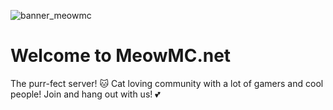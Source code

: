![banner_meowmc](https://github.com/MeowMCnet/.github/assets/43300571/4061a7c5-7173-48c8-b1d8-c74b4dcc9567)
# Welcome to MeowMC.net
The purr-fect server! 🐱 Cat loving community with a lot of gamers and cool people! Join and hang out with us! 💕
<!-- ![mega_small_meowmc](https://github.com/MeowMCnet/.github/assets/43300571/5b09cd86-0143-488e-ab9c-c1c88d2d1808) -->
